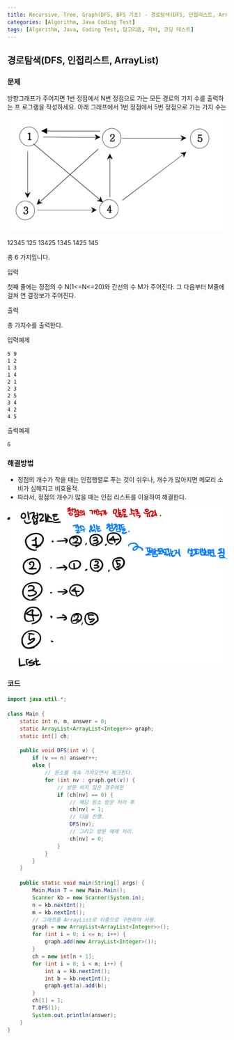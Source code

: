 ```yaml
---
title: Recursive, Tree, Graph(DFS, BFS 기초) - 경로탐색(DFS, 인접리스트, ArrayList)
categories: [Algorithm, Java Coding Test]
tags: [Algorithm, Java, Coding Test, 알고리즘, 자바, 코딩 테스트]
---
```


## 경로탐색(DFS, 인접리스트, ArrayList)

### 문제

방향그래프가 주어지면 1번 정점에서 N번 정점으로 가는 모든 경로의 가지 수를 출력하는 프 로그램을 작성하세요. 아래 그래프에서 1번 정점에서 5번 정점으로 가는 가지 수는

![이미지](/assets/img/Algorithm/65-1.png)

12345
125 
13425
1345
1425 
145

총 6 가지입니다.

입력

첫째 줄에는 정점의 수 N(1<=N<=20)와 간선의 수 M가 주어진다. 그 다음부터 M줄에 걸쳐 연 결정보가 주어진다.

출력

총 가지수를 출력한다.

입력예제
```
5 9
1 2
1 3
1 4
2 1
2 3
2 5
3 4
4 2
4 5
```

출력예제 

```
6
```


### 해결방법

- 정점의 개수가 작을 때는 인접행렬로 푸는 것이 쉬우나, 개수가 많아지면 메모리 소비가 심해지고 비효율적.
- 따라서, 정점의 개수가 많을 때는 인접 리스트를 이용하여 해결한다.


![이미지](/assets/img/Algorithm/66.png)

### 코드

```java
import java.util.*;

class Main {
    static int n, m, answer = 0;
    static ArrayList<ArrayList<Integer>> graph;
    static int[] ch;

    public void DFS(int v) {
        if (v == n) answer++;
        else {
            // 원소를 계속 가져오면서 체크한다. 
            for (int nv : graph.get(v)) {
                // 방문 하지 않은 경우에만
                if (ch[nv] == 0) {
                    // 해당 원소 방문 처리 후
                    ch[nv] = 1;
                    // 다음 진행.
                    DFS(nv);
                    // 그리고 방문 해제 처리.
                    ch[nv] = 0;
                }
            }
        }
    }

    public static void main(String[] args) {
        Main.Main T = new Main.Main();
        Scanner kb = new Scanner(System.in);
        n = kb.nextInt();
        m = kb.nextInt();
        // 그래프를 ArrayList로 이중으로 구현하여 사용.
        graph = new ArrayList<ArrayList<Integer>>();
        for (int i = 0; i <= n; i++) {
            graph.add(new ArrayList<Integer>());
        }
        ch = new int[n + 1];
        for (int i = 0; i < m; i++) {
            int a = kb.nextInt();
            int b = kb.nextInt();
            graph.get(a).add(b);
        }
        ch[1] = 1;
        T.DFS(1);
        System.out.println(answer);
    }
}


```
